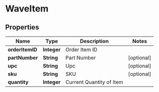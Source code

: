 
# WaveItem

## Properties
Name | Type | Description | Notes
------------ | ------------- | ------------- | -------------
**orderItemID** | **Integer** | Order Item ID | 
**partNumber** | **String** | Part Number |  [optional]
**upc** | **String** | Upc |  [optional]
**sku** | **String** | SKU |  [optional]
**quantity** | **Integer** | Current Quantity of Item | 



